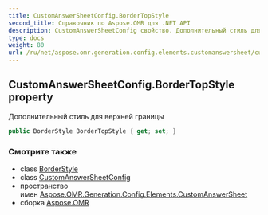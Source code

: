 ```yaml
---
title: CustomAnswerSheetConfig.BorderTopStyle
second_title: Справочник по Aspose.OMR для .NET API
description: CustomAnswerSheetConfig свойство. Дополнительный стиль для верхней границы
type: docs
weight: 80
url: /ru/net/aspose.omr.generation.config.elements.customanswersheet/customanswersheetconfig/bordertopstyle/
---
```

## CustomAnswerSheetConfig.BorderTopStyle property

Дополнительный стиль для верхней границы

```csharp
public BorderStyle BorderTopStyle { get; set; }
```

### Смотрите также

* class [BorderStyle](../../../aspose.omr.generation.config/borderstyle/)
* class [CustomAnswerSheetConfig](../)
* пространство имен [Aspose.OMR.Generation.Config.Elements.CustomAnswerSheet](../../customanswersheetconfig/)
* сборка [Aspose.OMR](../../../)



